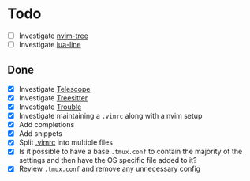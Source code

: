 # Todo

- [ ] Investigate [nvim-tree](https://github.com/kyazdani42/nvim-tree.lua)
- [ ] Investigate [lua-line](https://github.com/nvim-lualine/lualine.nvim)

## Done

- [X] Investigate [Telescope](https://github.com/nvim-telescope/telescope.nvim)
- [X] Investigate [Treesitter](https://github.com/nvim-treesitter/nvim-treesitter)
- [X] Investigate [Trouble](https://github.com/folke/trouble.nvim)
- [X] Investigate maintaining a `.vimrc` along with a nvim setup
- [X] Add completions
- [X] Add snippets
- [X] Split [.vimrc](./dotfiles/.vimrc) into multiple files
- [X] Is it possible to have a base `.tmux.conf` to contain the majority of the
  settings and then have the OS specific file added to it?
- [X] Review `.tmux.conf` and remove any unnecessary config
